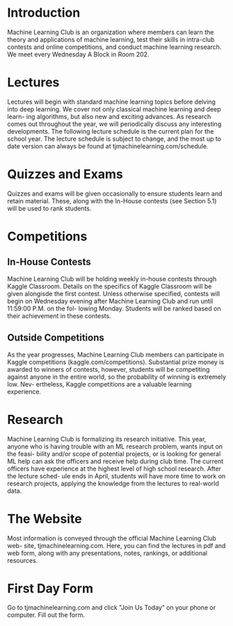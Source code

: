 # Introduction

Machine Learning Club is an organization where members can learn the theory and applications of machine learning, test their skills in intra-club contests and online competitions, and conduct machine learning research. We meet every Wednesday A Block in Room 202.

# Lectures

Lectures will begin with standard machine learning topics before delving into deep learning. We cover not only classical machine learning and deep learn- ing algorithms, but also new and exciting advances. As research comes out throughout the year, we will periodically discuss any interesting developments.
The following lecture schedule is the current plan for the school year. The lecture schedule is subject to change, and the most up to date version can always be found at tjmachinelearning.com/schedule.

# Quizzes and Exams

Quizzes and exams will be given occasionally to ensure students learn and retain material. These, along with the In-House contests (see Section 5.1) will be used to rank students.

# Competitions

## In-House Contests

Machine Learning Club will be holding weekly in-house contests through Kaggle Classroom. Details on the specifics of Kaggle Classroom will be given alongisde the first contest. Unless otherwise specified, contests will begin on Wednesday evening after Machine Learning Club and run until 11:59:00 P.M. on the fol- lowing Monday. Students will be ranked based on their achievement in these contests.

## Outside Competitions

As the year progresses, Machine Learning Club members can participate in Kaggle competitions (kaggle.com/competitions). Substantial prize money is awarded to winners of contests, however, students will be competiting against anyone in the entire world, so the probability of winning is extremely low. Nev- ertheless, Kaggle competitions are a valuable learning experience.

# Research

Machine Learning Club is formalizing its research initiative. This year, anyone who is having trouble with an ML research problem, wants input on the feasi- bility and/or scope of potential projects, or is looking for general ML help can ask the officers and receive help during club time. The current officers have experience at the highest level of high school research. After the lecture sched- ule ends in April, students will have more time to work on research projects, applying the knowledge from the lectures to real-world data.

# The Website

Most information is conveyed through the official Machine Learning Club web- site, tjmachinelearning.com. Here, you can find the lectures in pdf and web form, along with any presentations, notes, rankings, or additional resources.

# First Day Form

Go to tjmachinelearning.com and click ”Join Us Today” on your phone or computer. Fill out the form.
